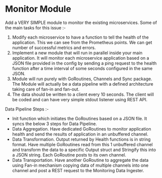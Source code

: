 # Monitor Module
Add a VERY SIMPLE module to monitor the existing microservices. Some of the main tasks for this issue :-
1. Modify each microservice to have a function to tell the health of the application. This we can see from the Prometheus points. We can get number of successful metrics and errors.
2. Implement a new module that will run in parallel inside your main application. It will monitor each microservice application based on a JSON file provided in the config by sending a ping request to the health function after a time interval of some seconds configured in the same JSON.
3. Module will run purely with GoRoutines, Channels and Sync package. The Module will actually be a data pipeline with a defined architecture taking care of fan-in and fan-out. 
4. The data should be written to a client every 10 seconds. The client will be coded and can have very simple stdout listener using REST API.

Data Pipeline Steps :- 

- Init function which initiates the GoRoutines based on a JSON file. It syncs the below 3 steps for Data Pipeline.
- Data Aggregation. Have dedicated GoRoutines to monitor application health and send the results of application in an unbuffered channel.
- Data Transformation.  Output returned by Health functions is in string format. Have multiple GoRoutines read from this 1 unbuffered channel and transform the data to a specific Output struct and Stringify this into a JSON string. Each GoRoutine posts to its own channel.
- Data Transportation. Have another GoRoutine to aggregate the data using Fan-in mechanism copying data of multiple channels into one channel and post a REST request to the Monitoring Data Ingester.